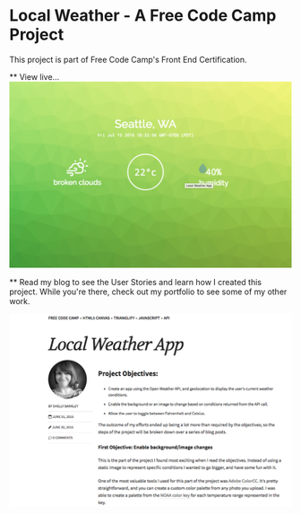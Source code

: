# Local Weather   - A Free Code Camp Project

This project is part of Free Code Camp's Front End Certification.

** View live...
<a href="http://www.recklessmoxie.com/Weather-App/"><img src="screenshot.png"></a>

** Read my blog to see the User Stories and learn how I created this project.
   While you're there, check out my portfolio to see some of my other work.

   
<a href="http://www.recklessmoxie.com/blog/Local-Weather-App/"><img src="blogscreen.png"></a>
